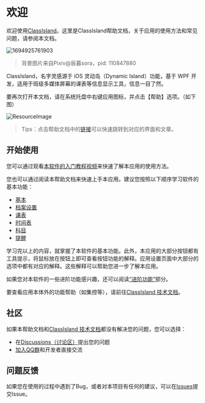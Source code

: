 ﻿# 欢迎

欢迎使用[ClassIsland](ci://app/settings/about)。这里是ClassIsland帮助文档，关于应用的使用方法和常见问题，请参阅本文档。

![1694925761903](pack://application:,,,/ClassIsland;component/Assets/Documents/image/Welcome/1694925761903.png)

> 背景图片来自Pixiv@辰暮sora，pid: 110847880

ClassIsland，名字灵感源于 iOS 灵动岛（Dynamic Island）功能，基于 WPF 开发，适用于班级多媒体屏幕的课表等信息显示工具，信息一目了然。

要再次打开本文档，请在系统托盘中右键应用图标，并点击【帮助】选项。（如下图）

![ResourceImage](pack://application:,,,/ClassIsland;component/Assets/Documents/Images/img1.png)

> Tips：点击帮助文档中的[链接](欢迎)可以快速跳转到对应的界面和文章。

## 开始使用

您可以通过观看[本软件的入门教程视频](https://www.bilibili.com/video/BV1fA4m1A7uZ/)来快速了解本应用的使用方法。

您也可以通过阅读本帮助文档来快速上手本应用。建议您按照以下顺序学习软件的基本功能：

- [基本](基本)
- [档案设置](档案设置)
- [课表](课表)
- [时间表](时间表)
- [科目](科目)
- [提醒](提醒)

学习完以上的内容，就掌握了本软件的基本功能。此外，本应用的大部分按钮都有工具提示，将鼠标放在按钮上即可查看按钮功能的解释。应用设置页面中大部分的选项中都有对应的解释。这些解释可以帮助您进一步了解本应用。

如果您对本软件的一些进阶功能感兴趣，还可以阅读[“进阶功能”](进阶功能)部分。

要查看应用本体外的功能帮助（如集控等），请前往[ClassIsland 技术文档](https://classisland-docs.readthedocs.io/)。

## 社区

如果本帮助文档和[ClassIsland 技术文档](https://classisland-docs.readthedocs.io/)都没有解决您的问题，您可以选择：

- 在[Discussions（讨论区）](https://github.com/HelloWRC/ClassIsland/discussions)提出您的问题
- [加入QQ群](https://qm.qq.com/q/4NsDQKiAuQ)和开发者直接交流

## 问题反馈

如果您在使用的过程中遇到了Bug，或者对本项目有任何的建议，可以在[Issues](https://github.com/HelloWRC/ClassIsland/issues)提交Issue。
